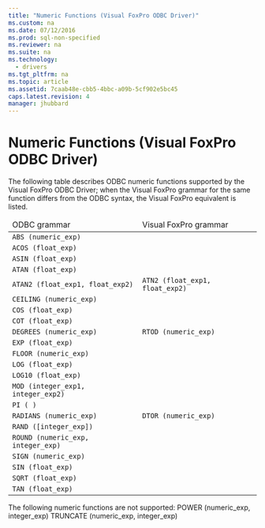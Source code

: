 ```yaml
---
title: "Numeric Functions (Visual FoxPro ODBC Driver)"
ms.custom: na
ms.date: 07/12/2016
ms.prod: sql-non-specified
ms.reviewer: na
ms.suite: na
ms.technology: 
  - drivers
ms.tgt_pltfrm: na
ms.topic: article
ms.assetid: 7caab48e-cbb5-4bbc-a09b-5cf902e5bc45
caps.latest.revision: 4
manager: jhubbard
---
```

# Numeric Functions (Visual FoxPro ODBC Driver)
<?xml version="1.0" encoding="utf-8"?>
<developerReferenceWithoutSyntaxDocument xmlns="http://ddue.schemas.microsoft.com/authoring/2003/5" xmlns:xlink="http://www.w3.org/1999/xlink" xmlns:xsi="http://www.w3.org/2001/XMLSchema-instance" xsi:schemaLocation="http://ddue.schemas.microsoft.com/authoring/2003/5 http://dduestorage.blob.core.windows.net/ddueschema/developer.xsd">
  <introduction>
    <para>The following table describes ODBC numeric functions supported by the Visual FoxPro ODBC Driver; when the Visual FoxPro grammar for the same function differs from the ODBC syntax, the Visual FoxPro equivalent is listed.</para>
  </introduction>
  <section>
    <content>
      <table xmlns:caps="http://schemas.microsoft.com/build/caps/2013/11">
        <thead>
          <tr>
            <TD>
              <para>ODBC grammar</para>
            </TD>
            <TD>
              <para>Visual FoxPro grammar</para>
            </TD>
          </tr>
        </thead>
        <tbody>
          <tr>
            <TD>
              <code>ABS <legacyItalic>(numeric_exp)</legacyItalic></code>
            </TD>
            <TD>
              <code> </code>
            </TD>
          </tr>
          <tr>
            <TD>
              <code>ACOS <legacyItalic>(float_exp)</legacyItalic></code>
            </TD>
            <TD>
              <code> </code>
            </TD>
          </tr>
          <tr>
            <TD>
              <code>ASIN <legacyItalic>(float_exp)</legacyItalic></code>
            </TD>
            <TD>
              <code> </code>
            </TD>
          </tr>
          <tr>
            <TD>
              <code>ATAN <legacyItalic>(float_exp)</legacyItalic></code>
            </TD>
            <TD>
              <code> </code>
            </TD>
          </tr>
          <tr>
            <TD>
              <code>ATAN2 <legacyItalic>(float_exp1, float_exp2)</legacyItalic></code>
            </TD>
            <TD>
              <code>ATN2 (<legacyItalic>float_exp1, float_exp2</legacyItalic>)</code>
            </TD>
          </tr>
          <tr>
            <TD>
              <code>CEILING <legacyItalic>(numeric_exp)</legacyItalic></code>
            </TD>
            <TD>
              <code> </code>
            </TD>
          </tr>
          <tr>
            <TD>
              <code>COS <legacyItalic>(float_exp)</legacyItalic></code>
            </TD>
            <TD>
              <code> </code>
            </TD>
          </tr>
          <tr>
            <TD>
              <code>COT <legacyItalic>(float_exp)</legacyItalic></code>
            </TD>
            <TD>
              <code> </code>
            </TD>
          </tr>
          <tr>
            <TD>
              <code>DEGREES <legacyItalic>(numeric_exp)</legacyItalic></code>
            </TD>
            <TD>
              <code>RTOD <legacyItalic>(numeric_exp)</legacyItalic></code>
            </TD>
          </tr>
          <tr>
            <TD>
              <code>EXP <legacyItalic>(float_exp)</legacyItalic></code>
            </TD>
            <TD>
              <code> </code>
            </TD>
          </tr>
          <tr>
            <TD>
              <code>FLOOR <legacyItalic>(numeric_exp)</legacyItalic></code>
            </TD>
            <TD>
              <code> </code>
            </TD>
          </tr>
          <tr>
            <TD>
              <code>LOG <legacyItalic>(float_exp)</legacyItalic></code>
            </TD>
            <TD>
              <code> </code>
            </TD>
          </tr>
          <tr>
            <TD>
              <code>LOG10 <legacyItalic>(float_exp)</legacyItalic></code>
            </TD>
            <TD>
              <code> </code>
            </TD>
          </tr>
          <tr>
            <TD>
              <code>MOD <legacyItalic>(integer_exp1, integer_exp2)</legacyItalic></code>
            </TD>
            <TD>
              <code> </code>
            </TD>
          </tr>
          <tr>
            <TD>
              <code>PI <legacyItalic>( )</legacyItalic></code>
            </TD>
            <TD>
              <code> </code>
            </TD>
          </tr>
          <tr>
            <TD>
              <code>RADIANS <legacyItalic>(numeric_exp)</legacyItalic></code>
            </TD>
            <TD>
              <code>DTOR <legacyItalic>(numeric_exp)</legacyItalic></code>
            </TD>
          </tr>
          <tr>
            <TD>
              <code>RAND <legacyItalic>([integer_exp])</legacyItalic></code>
            </TD>
            <TD>
              <code> </code>
            </TD>
          </tr>
          <tr>
            <TD>
              <code>ROUND <legacyItalic>(numeric_exp, integer_exp)</legacyItalic></code>
            </TD>
            <TD>
              <code> </code>
            </TD>
          </tr>
          <tr>
            <TD>
              <code>SIGN <legacyItalic>(numeric_exp)</legacyItalic></code>
            </TD>
            <TD>
              <code> </code>
            </TD>
          </tr>
          <tr>
            <TD>
              <code>SIN <legacyItalic>(float_exp)</legacyItalic></code>
            </TD>
            <TD>
              <code> </code>
            </TD>
          </tr>
          <tr>
            <TD>
              <code>SQRT <legacyItalic>(float_exp)</legacyItalic></code>
            </TD>
            <TD>
              <code> </code>
            </TD>
          </tr>
          <tr>
            <TD>
              <code>TAN <legacyItalic>(float_exp)</legacyItalic></code>
            </TD>
            <TD>
              <code> </code>
            </TD>
          </tr>
        </tbody>
      </table>
      <para>The following numeric functions are not supported:</para>
      <para>
POWER <legacyItalic>(numeric_exp, integer_exp)</legacyItalic></para>
      <para>
TRUNCATE <legacyItalic>(numeric_exp, integer_exp)</legacyItalic></para>
    </content>
  </section>
  <relatedTopics />
</developerReferenceWithoutSyntaxDocument>